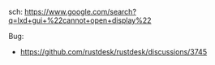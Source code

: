 sch: https://www.google.com/search?q=lxd+gui+%22cannot+open+display%22

Bug:
- https://github.com/rustdesk/rustdesk/discussions/3745
